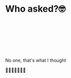 <h1>Who asked?🤓</h1>
<br></br>
<br></br>
<br></br>
<p>No one, that's what I thought</p>
<p>🗿🗿🗿🗿🗿🗿🗿</p>
